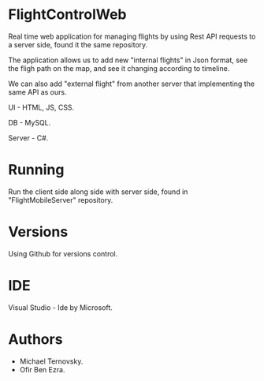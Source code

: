 # FlightControlWeb

Real time web application for managing flights by using Rest API requests to a server side, found it the same repository.

The application allows us to add new "internal flights" in Json format, see the fligh path on the map, and see it changing according to timeline.

We can also add "external flight" from another server that implementing the same API as ours.

UI - HTML, JS, CSS.

DB - MySQL.

Server - C#.

# Running
Run the client side along side with server side, found in "FlightMobileServer" repository.

# Versions
Using Github for versions control.

# IDE
Visual Studio - Ide by Microsoft.

# Authors
- Michael Ternovsky.
- Ofir Ben Ezra.
